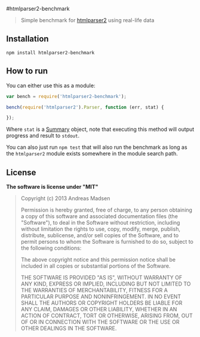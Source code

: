 #htmlparser2-benchmark

> Simple benchmark for [htmlparser2](https://github.com/fb55/htmlparser2) using real-life data

## Installation

```sheel
npm install htmlparser2-benchmark
```

## How to run

You can either use this as a module:

```javascript
var bench = require('htmlparser2-benchmark');

bench(require('htmlparser2').Parser, function (err, stat) {

});
```

Where `stat` is a [Summary](https://github.com/AndreasMadsen/summary) object,
note that executing this method will output progress and result to `stdout`.

You can also just run `npm test` that will also run the benchmark as long as
the `htmlparser2` module exists somewhere in the module search path.

## License

**The software is license under "MIT"**

> Copyright (c) 2013 Andreas Madsen
>
> Permission is hereby granted, free of charge, to any person obtaining a copy
> of this software and associated documentation files (the "Software"), to deal
> in the Software without restriction, including without limitation the rights
> to use, copy, modify, merge, publish, distribute, sublicense, and/or sell
> copies of the Software, and to permit persons to whom the Software is
> furnished to do so, subject to the following conditions:
>
> The above copyright notice and this permission notice shall be included in
> all copies or substantial portions of the Software.
>
> THE SOFTWARE IS PROVIDED "AS IS", WITHOUT WARRANTY OF ANY KIND, EXPRESS OR
> IMPLIED, INCLUDING BUT NOT LIMITED TO THE WARRANTIES OF MERCHANTABILITY,
> FITNESS FOR A PARTICULAR PURPOSE AND NONINFRINGEMENT. IN NO EVENT SHALL THE
> AUTHORS OR COPYRIGHT HOLDERS BE LIABLE FOR ANY CLAIM, DAMAGES OR OTHER
> LIABILITY, WHETHER IN AN ACTION OF CONTRACT, TORT OR OTHERWISE, ARISING FROM,
> OUT OF OR IN CONNECTION WITH THE SOFTWARE OR THE USE OR OTHER DEALINGS IN
> THE SOFTWARE.